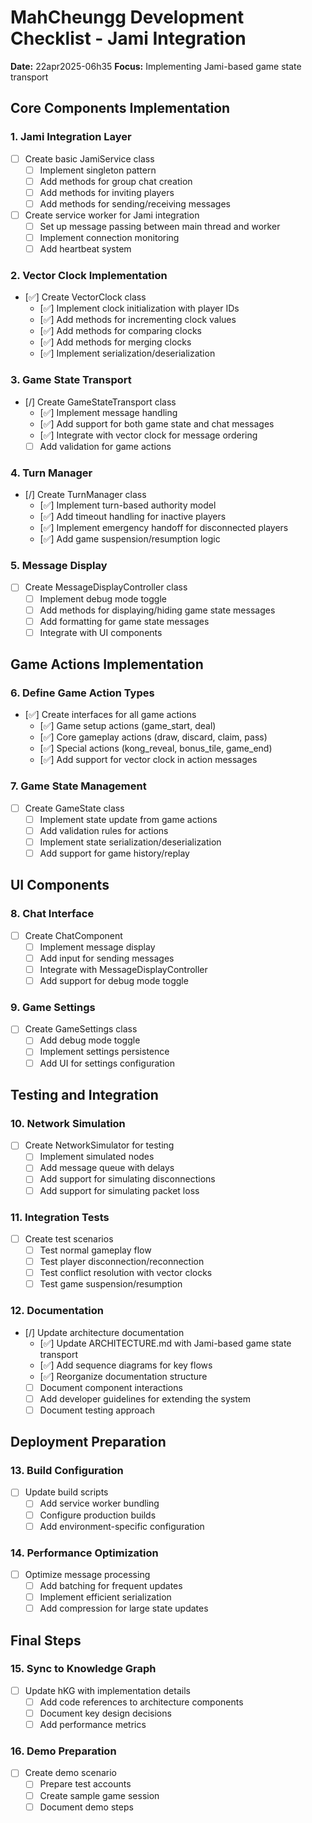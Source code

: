 # MahCheungg Development Checklist - Jami Integration

**Date:** 22apr2025-06h35
**Focus:** Implementing Jami-based game state transport

## Core Components Implementation

### 1. Jami Integration Layer

- [ ] Create basic JamiService class
  - [ ] Implement singleton pattern
  - [ ] Add methods for group chat creation
  - [ ] Add methods for inviting players
  - [ ] Add methods for sending/receiving messages
- [ ] Create service worker for Jami integration
  - [ ] Set up message passing between main thread and worker
  - [ ] Implement connection monitoring
  - [ ] Add heartbeat system

### 2. Vector Clock Implementation

- [✅] Create VectorClock class
  - [✅] Implement clock initialization with player IDs
  - [✅] Add methods for incrementing clock values
  - [✅] Add methods for comparing clocks
  - [✅] Add methods for merging clocks
  - [✅] Implement serialization/deserialization

### 3. Game State Transport

- [/] Create GameStateTransport class
  - [✅] Implement message handling
  - [✅] Add support for both game state and chat messages
  - [✅] Integrate with vector clock for message ordering
  - [ ] Add validation for game actions

### 4. Turn Manager

- [/] Create TurnManager class
  - [✅] Implement turn-based authority model
  - [✅] Add timeout handling for inactive players
  - [✅] Implement emergency handoff for disconnected players
  - [✅] Add game suspension/resumption logic

### 5. Message Display

- [ ] Create MessageDisplayController class
  - [ ] Implement debug mode toggle
  - [ ] Add methods for displaying/hiding game state messages
  - [ ] Add formatting for game state messages
  - [ ] Integrate with UI components

## Game Actions Implementation

### 6. Define Game Action Types

- [✅] Create interfaces for all game actions
  - [✅] Game setup actions (game_start, deal)
  - [✅] Core gameplay actions (draw, discard, claim, pass)
  - [✅] Special actions (kong_reveal, bonus_tile, game_end)
  - [✅] Add support for vector clock in action messages

### 7. Game State Management

- [ ] Create GameState class
  - [ ] Implement state update from game actions
  - [ ] Add validation rules for actions
  - [ ] Implement state serialization/deserialization
  - [ ] Add support for game history/replay

## UI Components

### 8. Chat Interface

- [ ] Create ChatComponent
  - [ ] Implement message display
  - [ ] Add input for sending messages
  - [ ] Integrate with MessageDisplayController
  - [ ] Add support for debug mode toggle

### 9. Game Settings

- [ ] Create GameSettings class
  - [ ] Add debug mode toggle
  - [ ] Implement settings persistence
  - [ ] Add UI for settings configuration

## Testing and Integration

### 10. Network Simulation

- [ ] Create NetworkSimulator for testing
  - [ ] Implement simulated nodes
  - [ ] Add message queue with delays
  - [ ] Add support for simulating disconnections
  - [ ] Add support for simulating packet loss

### 11. Integration Tests

- [ ] Create test scenarios
  - [ ] Test normal gameplay flow
  - [ ] Test player disconnection/reconnection
  - [ ] Test conflict resolution with vector clocks
  - [ ] Test game suspension/resumption

### 12. Documentation

- [/] Update architecture documentation
  - [✅] Update ARCHITECTURE.md with Jami-based game state transport
  - [✅] Add sequence diagrams for key flows
  - [✅] Reorganize documentation structure
  - [ ] Document component interactions
  - [ ] Add developer guidelines for extending the system
  - [ ] Document testing approach

## Deployment Preparation

### 13. Build Configuration

- [ ] Update build scripts
  - [ ] Add service worker bundling
  - [ ] Configure production builds
  - [ ] Add environment-specific configuration

### 14. Performance Optimization

- [ ] Optimize message processing
  - [ ] Add batching for frequent updates
  - [ ] Implement efficient serialization
  - [ ] Add compression for large state updates

## Final Steps

### 15. Sync to Knowledge Graph

- [ ] Update hKG with implementation details
  - [ ] Add code references to architecture components
  - [ ] Document key design decisions
  - [ ] Add performance metrics

### 16. Demo Preparation

- [ ] Create demo scenario
  - [ ] Prepare test accounts
  - [ ] Create sample game session
  - [ ] Document demo steps
